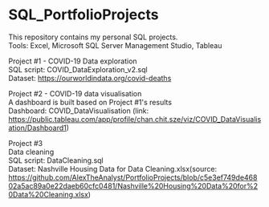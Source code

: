# SQL_PortfolioProjects
This repository contains my personal SQL projects.  
Tools: Excel, Microsoft SQL Server Management Studio, Tableau  
  
Project #1 - COVID-19 Data exploration  
SQL script: COVID_DataExploration_v2.sql  
Dataset: https://ourworldindata.org/covid-deaths  
  
Project #2 - COVID-19 data visualisation  
A dashboard is built based on Project #1's results  
Dashboard: COVID_DataVisualisation (link: https://public.tableau.com/app/profile/chan.chit.sze/viz/COVID_DataVisualisation/Dashboard1)  
  
Project #3  
Data cleaning  
SQL script: DataCleaning.sql  
Dataset: Nashville Housing Data for Data Cleaning.xlsx(source: https://github.com/AlexTheAnalyst/PortfolioProjects/blob/c5e3ef749de46802a5ac89a0e22daeb60cfc0481/Nashville%20Housing%20Data%20for%20Data%20Cleaning.xlsx)
